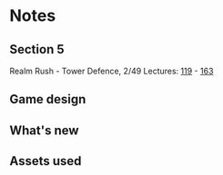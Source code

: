 # Notes
## Section 5
Realm Rush - Tower Defence, 2/49 Lectures: [119](https://www.udemy.com/course/unitycourse2/learn/lecture/9093136) - [163](https://www.udemy.com/course/unitycourse2/learn/lecture/10027008)

## Game design

## What's new

## Assets used
